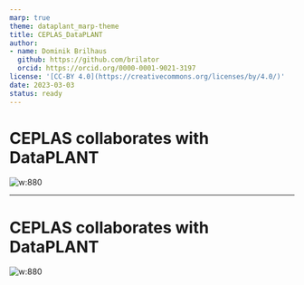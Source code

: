 ```yaml
---
marp: true
theme: dataplant_marp-theme
title: CEPLAS_DataPLANT
author: 
- name: Dominik Brilhaus
  github: https://github.com/brilator
  orcid: https://orcid.org/0000-0001-9021-3197
license: '[CC-BY 4.0](https://creativecommons.org/licenses/by/4.0/)'
date: 2023-03-03
status: ready
---
```


# CEPLAS collaborates with DataPLANT

![w:880](./img/DataPLANT_CEPLAS_collaboration_seq1.png)

---

# CEPLAS collaborates with DataPLANT

![w:880](./img/DataPLANT_CEPLAS_collaboration_seq2.png)
